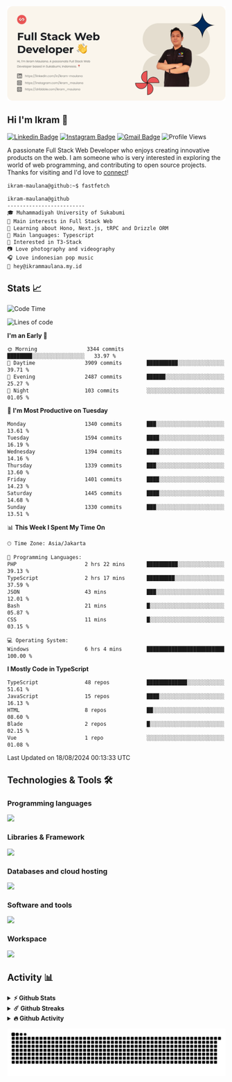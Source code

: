 ![IkramBanner](ikrambanner.webp)

## Hi I'm Ikram 👋

[![Linkedin Badge](https://img.shields.io/badge/-ikram--maulana-blue?style=flat&logo=Linkedin&logoColor=white&link=https://links.ikrammaulana.my.id/s/linkedin)](https://links.ikrammaulana.my.id/s/linkedin)
[![Instagram Badge](https://img.shields.io/badge/-@ikram__maulana-purple?style=flat&logo=instagram&logoColor=white&link=https://links.ikrammaulana.my.id/s/instagram)](https://links.ikrammaulana.my.id/s/instagram)
[![Gmail Badge](https://img.shields.io/badge/-ikrammaulana-c14438?style=flat&logo=Gmail&logoColor=white&link=https://links.ikrammaulana.my.id/s/email)](https://links.ikrammaulana.my.id/s/email)
![Profile Views](https://komarev.com/ghpvc/?username=Ikram-Maulana)

A passionate Full Stack Web Developer who enjoys creating innovative products on the web. I am someone who is very interested in exploring the world of web programming, and contributing to open source projects. Thanks for visiting and I'd love to [connect](https://links.ikrammaulana.my.id/s/linkedin)!

```console
ikram-maulana@github:~$ fastfetch
```

```console
ikram-maulana@github
-------------------------
🎓 Muhammadiyah University of Sukabumi
🔎 Main interests in Full Stack Web
🌱 Learning about Hono, Next.js, tRPC and Drizzle ORM
🌟 Main languages: Typescript
🚩 Interested in T3-Stack
📷 Love photography and videography
🎧 Love indonesian pop music
📧 hey@ikrammaulana.my.id
```

## Stats 📈

<!--START_SECTION:waka-->
![Code Time](http://img.shields.io/badge/Code%20Time-1%2C932%20hrs%2037%20mins-blue)

![Lines of code](https://img.shields.io/badge/From%20Hello%20World%20I%27ve%20Written-13.8%20million%20lines%20of%20code-blue)

**I'm an Early 🐤** 

```text
🌞 Morning                3344 commits        ████████░░░░░░░░░░░░░░░░░   33.97 % 
🌆 Daytime                3909 commits        ██████████░░░░░░░░░░░░░░░   39.71 % 
🌃 Evening                2487 commits        ██████░░░░░░░░░░░░░░░░░░░   25.27 % 
🌙 Night                  103 commits         ░░░░░░░░░░░░░░░░░░░░░░░░░   01.05 % 
```
📅 **I'm Most Productive on Tuesday** 

```text
Monday                   1340 commits        ███░░░░░░░░░░░░░░░░░░░░░░   13.61 % 
Tuesday                  1594 commits        ████░░░░░░░░░░░░░░░░░░░░░   16.19 % 
Wednesday                1394 commits        ████░░░░░░░░░░░░░░░░░░░░░   14.16 % 
Thursday                 1339 commits        ███░░░░░░░░░░░░░░░░░░░░░░   13.60 % 
Friday                   1401 commits        ████░░░░░░░░░░░░░░░░░░░░░   14.23 % 
Saturday                 1445 commits        ████░░░░░░░░░░░░░░░░░░░░░   14.68 % 
Sunday                   1330 commits        ███░░░░░░░░░░░░░░░░░░░░░░   13.51 % 
```


📊 **This Week I Spent My Time On** 

```text
🕑︎ Time Zone: Asia/Jakarta

💬 Programming Languages: 
PHP                      2 hrs 22 mins       ██████████░░░░░░░░░░░░░░░   39.13 % 
TypeScript               2 hrs 17 mins       █████████░░░░░░░░░░░░░░░░   37.59 % 
JSON                     43 mins             ███░░░░░░░░░░░░░░░░░░░░░░   12.01 % 
Bash                     21 mins             █░░░░░░░░░░░░░░░░░░░░░░░░   05.87 % 
CSS                      11 mins             █░░░░░░░░░░░░░░░░░░░░░░░░   03.15 % 

💻 Operating System: 
Windows                  6 hrs 4 mins        █████████████████████████   100.00 % 
```

**I Mostly Code in TypeScript** 

```text
TypeScript               48 repos            █████████████░░░░░░░░░░░░   51.61 % 
JavaScript               15 repos            ████░░░░░░░░░░░░░░░░░░░░░   16.13 % 
HTML                     8 repos             ██░░░░░░░░░░░░░░░░░░░░░░░   08.60 % 
Blade                    2 repos             █░░░░░░░░░░░░░░░░░░░░░░░░   02.15 % 
Vue                      1 repo              ░░░░░░░░░░░░░░░░░░░░░░░░░   01.08 % 
```




 Last Updated on 18/08/2024 00:13:33 UTC
<!--END_SECTION:waka-->

## Technologies & Tools 🛠️

### Programming languages

<a href="https://skillicons.dev">
<img src="https://skillicons.dev/icons?i=html,css,sass,js,ts,php,py" />
</a>

### Libraries & Framework

<a href="https://skillicons.dev">
<img src="https://skillicons.dev/icons?i=react,next,laravel,express,tailwind">
</a>

### Databases and cloud hosting

<a href="https://skillicons.dev">
<img src="https://skillicons.dev/icons?i=sqlite,mysql,redis,vercel,cloudflare" />
</a>

### Software and tools

<a href="https://skillicons.dev">
<img src="https://skillicons.dev/icons?i=github,vscode,figma&perline=11" />
</a>

### Workspace

<a href="https://skillicons.dev">
<img src="https://skillicons.dev/icons?i=ubuntu,debian,windows&perline=11" />
</a>

## Activity 📊

<details>
  <summary><b>⚡ Github Stats</b></summary>

  <br />
  <img height="180em" src="https://github-readme-stats-eight-theta.vercel.app/api?username=ikram-maulana&show_icons=true&hide_border=true&&count_private=true&include_all_commits=true" />
  <img height="180em" src="https://github-readme-stats-eight-theta.vercel.app/api/top-langs/?username=ikram-maulana&show_icons=true&hide_border=true&layout=compact&langs_count=8"/>
</details>

<details>
  <summary><b>☄️ Github Streaks</b></summary>

  <br />
  <img height="180em" src="https://github-readme-streak-stats.herokuapp.com/?user=ikram-maulana&hide_border=true" />
</details>

<details>
  <summary><b>🔥 Github Activity</b></summary>

  <br />
  <img height="180em" src="https://github-readme-activity-graph.vercel.app/graph?username=ikram-maulana&theme=github-light" />
</details>

![snake gif](https://github.com/ikram-maulana/ikram-maulana/blob/output/github-snake.svg)
